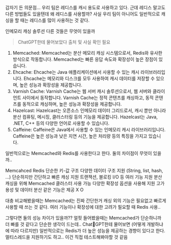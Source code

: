 
갑자기 든 의문점… 우리 팀은 레디스를 캐시 용도로 사용하고 있다.
근데 레디스 말고도 다른 방법들도 있을텐데 왜 레디스를 사용할까?
사실 우리 팀이 아니어도 일반적으로 캐싱을 할 때는 레디스를 많이 사용하는 것 같다.

인메모리 캐싱 솔루션 다른 것들은 무엇이 있을까
> ChatGPT한테 물어보았다 출처 및 사실 확인 필요

1. Memcached: Memcached는 분산 메모리 캐싱 시스템으로서, Redis와 유사한 방식으로 작동합니다. Memcached는 빠른 응답 속도와 확장성이 높은 장점이 있습니다.
2. Ehcache: Ehcache는 Java 애플리케이션에서 사용할 수 있는 캐시 라이브러리입니다. Ehcache는 메모리와 디스크를 모두 사용하여 캐시 데이터를 저장할 수 있으며, 높은 성능과 확장성을 제공합니다.
3. Varnish Cache: Varnish Cache는 웹 서버 캐시 솔루션으로서, 웹 서버와 클라이언트 사이에서 동작합니다. Varnish Cache는 정적 콘텐츠를 캐싱하고, 동적 콘텐츠를 동적으로 캐싱하며, 높은 성능과 확장성을 제공합니다.
4. Hazelcast: Hazelcast는 오픈소스 인메모리 데이터 그리드로서, 캐시 뿐만 아니라 분산 컴퓨팅, 메시징, 클러스터링 등의 기능을 제공합니다. Hazelcast는 Java, .NET, C++ 등의 다양한 언어로 사용할 수 있습니다.
5. Caffeine: Caffeine은 Java에서 사용할 수 있는 인메모리 캐시 라이브러리입니다. Caffeine은 높은 성능과 낮은 지연 시간, 높은 처리량 등의 특징을 가지고 있습니다.

일반적으로는 Memcached와 Redis를 사용한다고 한다.
둘의 차이점이 무엇이 있을까..

Memcahced	Redis
단순한 키-값 구조	다양한 데이터 구조 지원 (String, list, hash, …)
단순하지만 간단하고 빠른 캐싱 지원	트랜잭션, 블로킹 I/O 등 여러 기능 지원
분산 캐싱을 위해 Memcached 클러스터 사용 가능	다양한 확장성 옵션을 사용해 지원
고가용성 및 데이터 분산 같은 기능은 제공 X	O

대충 비교해봤을때는 Memcached는 진짜 간단한거 캐싱 외의 기능은 필요없고 빠르게 사용할 때 쓰는 것 같다.
여러 기능이나 확장성에 대한 고려가 필요할 때 Redis 사용..

그렇다면 둘의 성능 차이가 있을까?? 얼핏 들어봤을때는 Memcached가 단순하니까 더 빠를 것 같다고 단순한 생각이 드는데.. ChatGPT한테 물어보면 (어떻게 개발하냐에 따라 다르지만) 일반적으로는 Redis가 더 높은 성능을 제공하는 경향이 있다고 한다. 멀티스레드을 지원하기도 하고.. 이건 직접 테스트해봐야할 것 같음
